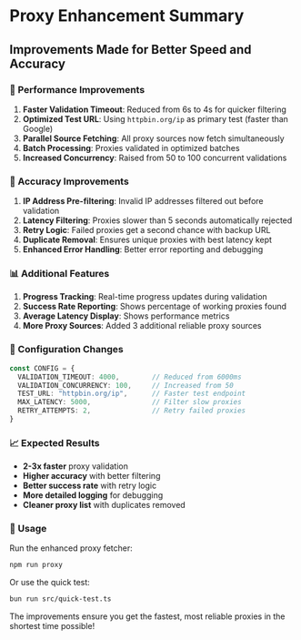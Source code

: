 # Proxy Enhancement Summary

## Improvements Made for Better Speed and Accuracy

### 🚀 Performance Improvements

1. **Faster Validation Timeout**: Reduced from 6s to 4s for quicker filtering
2. **Optimized Test URL**: Using `httpbin.org/ip` as primary test (faster than Google)
3. **Parallel Source Fetching**: All proxy sources now fetch simultaneously
4. **Batch Processing**: Proxies validated in optimized batches
5. **Increased Concurrency**: Raised from 50 to 100 concurrent validations

### 🎯 Accuracy Improvements

1. **IP Address Pre-filtering**: Invalid IP addresses filtered out before validation
2. **Latency Filtering**: Proxies slower than 5 seconds automatically rejected
3. **Retry Logic**: Failed proxies get a second chance with backup URL
4. **Duplicate Removal**: Ensures unique proxies with best latency kept
5. **Enhanced Error Handling**: Better error reporting and debugging

### 📊 Additional Features

1. **Progress Tracking**: Real-time progress updates during validation
2. **Success Rate Reporting**: Shows percentage of working proxies found
3. **Average Latency Display**: Shows performance metrics
4. **More Proxy Sources**: Added 3 additional reliable proxy sources

### 🔧 Configuration Changes

```typescript
const CONFIG = {
  VALIDATION_TIMEOUT: 4000,        // Reduced from 6000ms
  VALIDATION_CONCURRENCY: 100,     // Increased from 50
  TEST_URL: "httpbin.org/ip",      // Faster test endpoint
  MAX_LATENCY: 5000,               // Filter slow proxies
  RETRY_ATTEMPTS: 2,               // Retry failed proxies
}
```

### 📈 Expected Results

- **2-3x faster** proxy validation
- **Higher accuracy** with better filtering
- **Better success rate** with retry logic
- **More detailed logging** for debugging
- **Cleaner proxy list** with duplicates removed

### 🎯 Usage

Run the enhanced proxy fetcher:

```bash
npm run proxy
```

Or use the quick test:

```bash
bun run src/quick-test.ts
```

The improvements ensure you get the fastest, most reliable proxies in the shortest time possible!
